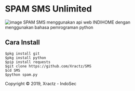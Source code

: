 # SPAM SMS Unlimited
![image](https://github.com/Xractz/SMS/blob/master/sms.jpg)
SPAM SMS menggunakan api web INDIHOME dengan menggunakan bahasa pemrograman python

## Cara Install
```
$pkg install git
$pkg install python
$pip install requests
$git clone https://github.com/Xractz/SMS
$cd SMS
$python spam.py
```


Copyright © 2019, Xractz - IndoSec




